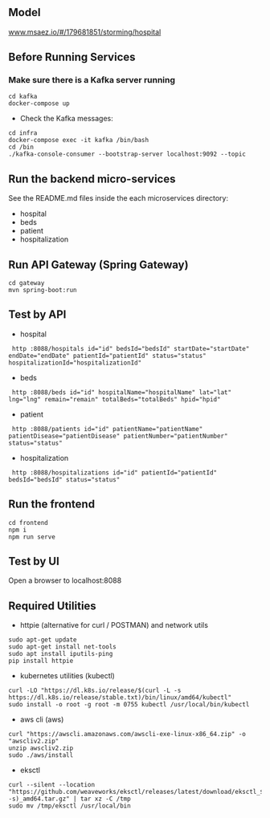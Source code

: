 # 

## Model
www.msaez.io/#/179681851/storming/hospital

## Before Running Services
### Make sure there is a Kafka server running
```
cd kafka
docker-compose up
```
- Check the Kafka messages:
```
cd infra
docker-compose exec -it kafka /bin/bash
cd /bin
./kafka-console-consumer --bootstrap-server localhost:9092 --topic
```

## Run the backend micro-services
See the README.md files inside the each microservices directory:

- hospital
- beds
- patient
- hospitalization


## Run API Gateway (Spring Gateway)
```
cd gateway
mvn spring-boot:run
```

## Test by API
- hospital
```
 http :8088/hospitals id="id" bedsId="bedsId" startDate="startDate" endDate="endDate" patientId="patientId" status="status" hospitalizationId="hospitalizationId" 
```
- beds
```
 http :8088/beds id="id" hospitalName="hospitalName" lat="lat" lng="lng" remain="remain" totalBeds="totalBeds" hpid="hpid" 
```
- patient
```
 http :8088/patients id="id" patientName="patientName" patientDisease="patientDisease" patientNumber="patientNumber" status="status" 
```
- hospitalization
```
 http :8088/hospitalizations id="id" patientId="patientId" bedsId="bedsId" status="status" 
```


## Run the frontend
```
cd frontend
npm i
npm run serve
```

## Test by UI
Open a browser to localhost:8088

## Required Utilities

- httpie (alternative for curl / POSTMAN) and network utils
```
sudo apt-get update
sudo apt-get install net-tools
sudo apt install iputils-ping
pip install httpie
```

- kubernetes utilities (kubectl)
```
curl -LO "https://dl.k8s.io/release/$(curl -L -s https://dl.k8s.io/release/stable.txt)/bin/linux/amd64/kubectl"
sudo install -o root -g root -m 0755 kubectl /usr/local/bin/kubectl
```

- aws cli (aws)
```
curl "https://awscli.amazonaws.com/awscli-exe-linux-x86_64.zip" -o "awscliv2.zip"
unzip awscliv2.zip
sudo ./aws/install
```

- eksctl 
```
curl --silent --location "https://github.com/weaveworks/eksctl/releases/latest/download/eksctl_$(uname -s)_amd64.tar.gz" | tar xz -C /tmp
sudo mv /tmp/eksctl /usr/local/bin
```

